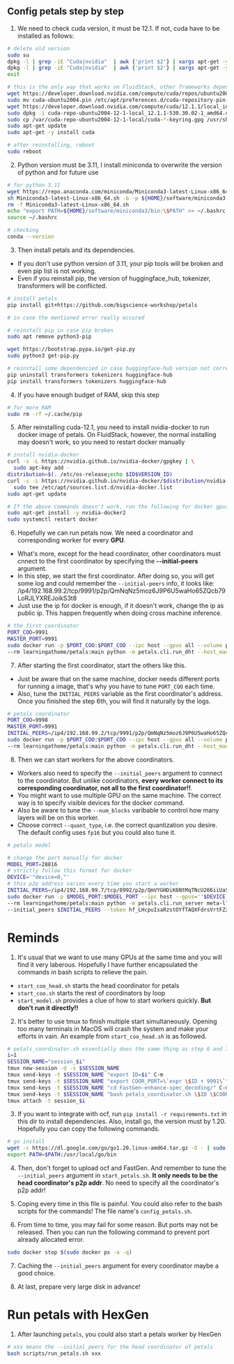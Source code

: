 ## Config petals step by step

1. We need to check cuda version, it must be 12.1. If not, cuda have to be installed as follows:

```bash
# delete old version
sudo su
dpkg -l | grep -iE "Cuda|nvidia"  | awk {'print $2'} | xargs apt-get -y remove
dpkg -l | grep -iE "Cuda|nvidia"  | awk {'print $2'} | xargs apt-get -y purge
exit

# this is the only way that works on FluidStack, other frameworks depend
wget https://developer.download.nvidia.com/compute/cuda/repos/ubuntu2004/x86_64/cuda-ubuntu2004.pin
sudo mv cuda-ubuntu2004.pin /etc/apt/preferences.d/cuda-repository-pin-600
wget https://developer.download.nvidia.com/compute/cuda/12.1.1/local_installers/cuda-repo-ubuntu2004-12-1-local_12.1.1-530.30.02-1_amd64.deb
sudo dpkg -i cuda-repo-ubuntu2004-12-1-local_12.1.1-530.30.02-1_amd64.deb
sudo cp /var/cuda-repo-ubuntu2004-12-1-local/cuda-*-keyring.gpg /usr/share/keyrings/
sudo apt-get update
sudo apt-get -y install cuda

# after reinstalling, reboot
sudo reboot
```
2. Python version must be 3.11, I install miniconda to overwrite the version of python and for future use

```bash
# for python 3.11
wget https://repo.anaconda.com/miniconda/Miniconda3-latest-Linux-x86_64.sh
sh Miniconda3-latest-Linux-x86_64.sh -b -p ${HOME}/software/miniconda3
rm -f Miniconda3-latest-Linux-x86_64.sh
echo "export PATH=${HOME}/software/miniconda3/bin:\$PATH" >> ~/.bashrc
source ~/.bashrc

# checking
conda --version
```

3. Then install petals and its dependencies. 
  - If you don't use python version of 3.11, your pip tools will be broken and even pip list is not working.  
  - Even if you reinstall pip, the version of huggingface_hub, tokenizer, transformers will be conflicted.

```bash
# install petals
pip install git+https://github.com/bigscience-workshop/petals

# in case the mentioned error really occured 

# reinstall pip in case pip broken
sudo apt remove python3-pip 

wget https://bootstrap.pypa.io/get-pip.py
sudo python3 get-pip.py

# reinstall some dependencied in case huggingface-hub version not correct
pip uninstall transformers tokenizers huggingface-hub
pip install transformers tokenizers huggingface-hub
```

4. If you have enough budget of RAM, skip this step

```bash
# for more RAM
sudo rm -rf ~/.cache/pip
```

5. After reinstalling cuda-12.1, you need to install nvidia-docker to run docker image of petals. On FluidStack, however, the normal installing may doesn't work, so you need to restart docker manually

```bash
# install nvidia-docker
curl -s -L https://nvidia.github.io/nvidia-docker/gpgkey | \
  sudo apt-key add -
distribution=$(. /etc/os-release;echo $ID$VERSION_ID)
curl -s -L https://nvidia.github.io/nvidia-docker/$distribution/nvidia-docker.list | \
  sudo tee /etc/apt/sources.list.d/nvidia-docker.list
sudo apt-get update

# If the above commands doesn't work, run the following for docker gpus not found problem
sudo apt-get install -y nvidia-docker2
sudo systemctl restart docker
```

6. Hopefully we can run petals now. We need a coordinator and corresponding worker for every **GPU**. 
  - What's more, except for the head coordinator, other coordinators must cnnect to the first coordinator by specifying the **--initial-peers** argument. 
  - In this step, we start the first coordinator. After doing so, you will get some log and could remember the `--initial-peers` info, it looks like: /ip4/192.168.99.2/tcp/9991/p2p/QmNqNz5moz6J9P6U5waHo65ZQcb79LoRJLYXREJoikS3t8
  - Just use the ip for docker is enough, if it doesn't work, change the ip as public ip. This happen frequently when doing cross machine inference.

```bash
# the first coordinator
PORT_COO=9991
MASTER_PORT=9991
sudo docker run -p $PORT_COO:$PORT_COO --ipc host --gpus all --volume petals-cache:/cache \
--rm learningathome/petals:main python -m petals.cli.run_dht --host_maddrs /ip4/0.0.0.0/tcp/$PORT_COO --identity_path bootstrap1.id

```

7. After starting the first coordinator, start the others like this. 
  - Just be aware that on the same machine, docker needs different ports for running a image, that's why you have to tune `PORT_COO` each time. 
  - Also, tune the `INITIAL_PEERS` variable as the first coordinator's address. Once you finished the step 6th, you will find it naturally by the logs.

```bash
# petals coordinator
PORT_COO=9998
MASTER_PORT=9991
INITIAL_PEERS=/ip4/192.168.99.2/tcp/9991/p2p/QmNqNz5moz6J9P6U5waHo65ZQcb79LoRJLYXREJoikS3t8
sudo docker run -p $PORT_COO:$PORT_COO --ipc host --gpus all --volume petals-cache:/cache \
--rm learningathome/petals:main python -m petals.cli.run_dht --host_maddrs /ip4/0.0.0.0/tcp/$PORT_COO --identity_path bootstrap1.id --initial_peers $INITIAL_PEERS
```

8. Then we can start workers for the above coordinators.
  -  Workers also need to specify the `--initial_peers` argument to connect to the coordinator. But unlike coordinators, **every worker connect to its corresponding coordinator, not all to the first coordinator!!**. 
  - You might want to use multiple GPU on the same machine. The correct way is to specify visible devices for the docker command. 
  - Also be aware to tune the `--num_blocks` varibable to control how many layers will be on this worker. 
  - Choose correct `--quant_type`, i.e. the correct quantization you desire. The default config uses `fp16` but you could also tune it.

```bash
# petals model

# change the port manually for docker
MODEL_PORT=28816
# strictly follow this format for docker 
DEVICE='"device=0,"'
# this p2p address varies every time you start a worker
INITIAL_PEERS=/ip4/192.168.99.7/tcp/8992/p2p/QmVYGHDiK6NtMqTNcU266iiUaSoGviCCV8FDdAuRwgFN8a
sudo docker run -p $MODEL_PORT:$MODEL_PORT --ipc host --gpus=''$DEVICE'' --volume petals-cache:/cache \
--rm learningathome/petals:main python -m petals.cli.run_server meta-llama/Llama-2-70b-chat-hf  \
--initial_peers $INITIAL_PEERS --token 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 --num_blocks 10 --quant_type none 
```

# Reminds

1. It's usual that we want to use many GPUs at the same time and you will find it very laberous. Hopefully I have further encapsulated the commands in bash scripts to relieve the pain. 
  - `start_coo_head.sh` starts the head coordinator for petals
  - `start_coo.sh` starts the rest of coordinators by loop
  - `start_model.sh` provides a clue of how to start workers quickly. **But don't run it directly!!**

2. It's better to use tmux to finish multiple start simultaneously. Opening too many terminals in MacOS will crash the system and make your efforts in vain. An example from `start_coo_head.sh` is as followed.

```bash 
# petals_coordinator.sh essentially does the same thing as step 6 and 7
i=1
SESSION_NAME="session_$i"
tmux new-session -d -s $SESSION_NAME
tmux send-keys -t $SESSION_NAME "export ID=$i" C-m
tmux send-keys -t $SESSION_NAME "export COOR_PORT=\`expr \$ID + 9991\`" C-m
tmux send-keys -t $SESSION_NAME "cd FastGen-enhance-spec_decoding/" C-m
tmux send-keys -t $SESSION_NAME "bash petals_coordinator.sh \$ID \$COOR_PORT" C-m
tmux attach -t session_$i
```

3. If you want to integrate with ocf, run `pip install -r requirements.txt` in this dir to install dependencies. Also, install go, the version must by 1.20. Hopefully you can copy the following commands.

```bash 
# go install
wget -c https://dl.google.com/go/go1.20.linux-amd64.tar.gz -O - | sudo tar -xz -C /usr/local
export PATH=$PATH:/usr/local/go/bin
```

4. Then, don't forget to upload ocf and FastGen. And remember to tune the `--initial_peers` argument in `start_petals.sh`. **It only needs to be the head coordinator's p2p addr**. No need to specify all the coordinator's p2p addr!

5. Coping every time in this file is painful. You could also refer to the bash scripts for the commands! The file name's `config_petals.sh`.

6. From time to time, you may fail for some reason. But ports may not be released. Then you can run the following command to prevent port already allocated error.

```bash 
sudo docker stop $(sudo docker ps -a -q)
```

7. Caching the `--initial_peers` argument for every coordinator maybe a good choice.

8. At last, prepare very large disk in advance!

# Run petals with HexGen

1. After launching `petals`, you could also start a petals worker by HexGen
```bash
# xxx means the --initial_peers for the head coordinator of petals
bash scripts/run_petals.sh xxx
```
